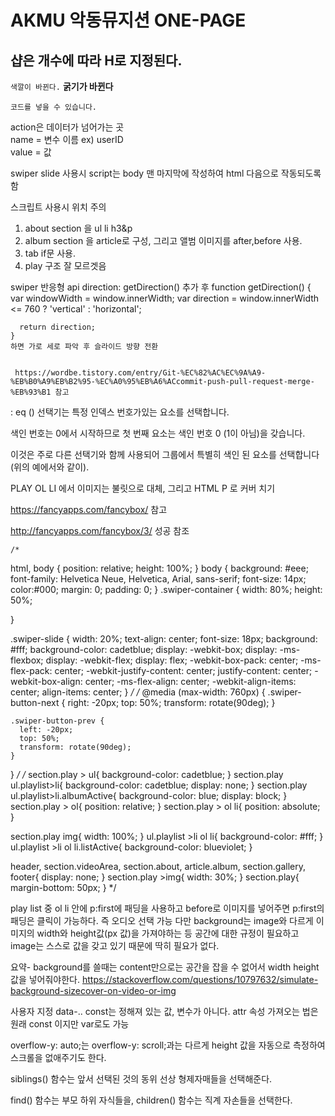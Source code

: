 
# AKMU 악동뮤지션 ONE-PAGE
## 샵은 개수에 따라 H로 지정된다.

``색깔이 바뀐다.``
__굵기가 바뀐다__

~~~
코드를 넣을 수 있습니다.
~~~

action은 데이터가 넘어가는 곳  
name = 변수 이름 ex) userID   
value = 값

swiper slide 사용시 script는 body 맨 마지막에 작성하여 html 다음으로 작동되도록 함
 
 스크립트 사용시 위치 주의
  

 1. about section 을 ul li h3&p
 2. album section 을 article로 구성, 그리고 앨범 이미지를 after,before 사용.
 3. tab if문 사용.
 4. play 구조 잘 모르겟음 

    
 swiper 반응형 api 
   direction: getDirection()
    추가 후
    function getDirection() {
      var windowWidth = window.innerWidth;
      var direction = window.innerWidth <= 760 ? 'vertical' : 'horizontal';

      return direction;
    }
    하면 가로 세로 파악 후 슬라이드 방향 전환


     https://wordbe.tistory.com/entry/Git-%EC%82%AC%EC%9A%A9-%EB%B0%A9%EB%B2%95-%EC%A0%95%EB%A6%ACcommit-push-pull-request-merge-%EB%93%B1 참고



 : eq () 선택기는 특정 인덱스 번호가있는 요소를 선택합니다.

 색인 번호는 0에서 시작하므로 첫 번째 요소는 색인 번호 0 (1이 아님)을 갖습니다.

 이것은 주로 다른 선택기와 함께 사용되어 그룹에서 특별히 색인 된 요소를 선택합니다 (위의 예에서와 같이).
 


  PLAY OL LI 에서 이미지는 불릿으로 대체, 그리고  HTML P 로 커버 치기 

  
   https://fancyapps.com/fancybox/ 참고

   http://fancyapps.com/fancybox/3/ 성공 참조






    /* 
html, body {
    position: relative;
    height: 100%;
  }
  body {
    background: #eee;
    font-family: Helvetica Neue, Helvetica, Arial, sans-serif;
    font-size: 14px;
    color:#000;
    margin: 0;
    padding: 0;
  }
  .swiper-container {
    width: 80%;
    height: 50%;
    
  }
  
  .swiper-slide {
    width: 20%;
    text-align: center;
    font-size: 18px;
    background: #fff;
    background-color: cadetblue;
    display: -webkit-box;
    display: -ms-flexbox;
    display: -webkit-flex;
    display: flex;
    -webkit-box-pack: center;
    -ms-flex-pack: center;
    -webkit-justify-content: center;
    justify-content: center;
    -webkit-box-align: center;
    -ms-flex-align: center;
    -webkit-align-items: center;
    align-items: center;
  } */
  /* @media (max-width: 760px) {
    .swiper-button-next {
      right: -20px;
      top: 50%;
      transform: rotate(90deg);
    }
  
    .swiper-button-prev {
      left: -20px;
      top: 50%;
      transform: rotate(90deg);
    }
  } */
/* 
section.play > ul{
    background-color: cadetblue;
}
section.play ul.playlist>li{
  background-color: cadetblue; display: none;
}
section.play ul.playlist>li.albumActive{
  background-color: blue; display: block;
}
section.play > ol{
    position: relative;
}
section.play > ol li{
    position: absolute;
}

section.play img{
  width: 100%;
}
ul.playlist >li ol li{
  background-color: #fff;
}
ul.playlist >li ol li.listActive{
  background-color: blueviolet;
}


header,
section.videoArea,
section.about,
article.album,
section.gallery,
footer{
  display: none;
}
section.play >img{
  width: 30%;
}
section.play{
  margin-bottom: 50px;
} */



 play list 중 ol li 안에 p:first에 패딩을 사용하고 before로 이미지를 넣어주면 p:first의 패딩은 클릭이 가능하다. 즉 오디오 선택 가능
다만 background는 image와 다르게 이미지의 width와 height값(px 값)을 가져야하는 등 공간에 대한 규정이 필요하고 image는 스스로 값을 갖고 있기 때문에 딱히 필요가 없다. 

 요약-
background를 쓸때는 content만으로는 공간을 잡을 수 없어서 width height값을 넣어줘야한다.
       https://stackoverflow.com/questions/10797632/simulate-background-sizecover-on-video-or-img




 사용자 지정 data-..
  const는 정해져 있는 값, 변수가 아니다. attr 속성 가져오는 법은 원래 const 이지만 var로도 가능
  
   overflow-y: auto;는 overflow-y: scroll;과는 다르게 height 값을 자동으로 
   측정하여 스크롤을 없애주기도 한다. 

 siblings() 함수는 앞서 선택된 것의 동위 선상 형제자매들을 선택해준다.
 
 find() 함수는 부모 하위 자식들을, children() 함수는 직계 자손들을 선택한다.